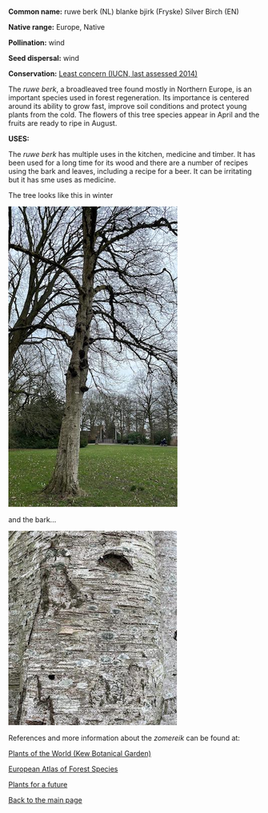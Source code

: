 __Common name:__ ruwe berk (NL) blanke bjirk (Fryske) Silver Birch (EN)

<!--more-->

**Native range:** Europe, Native

**Pollination:** wind

**Seed dispersal:** wind

**Conservation:** [Least concern (IUCN, last assessed 2014)](https://www.iucnredlist.org/species/62535/3115662)

The _ruwe berk_, a broadleaved tree found mostly in Northern Europe, is an important species used in forest regeneration. Its importance is centered around its ability to grow fast, improve soil conditions and protect young plants from the cold. The flowers of this tree species appear in April and the fruits are ready to ripe in August.


__USES:__

The _ruwe berk_ has multiple uses in the kitchen, medicine and timber. It has been used for a long time for its wood and there are a number of recipes using the bark and leaves, including a recipe for a beer. It can be irritating but it has sme uses as medicine.


The tree looks like this in winter

![Betula pendula](https://raw.githubusercontent.com/carolxgl/TreeLibrary/gh-pages/images/BetPen_tree.jpeg)

and the bark...

![Betula pendula bark](https://raw.githubusercontent.com/carolxgl/TreeLibrary/gh-pages/images/Betpen_bark.jpeg)

References and more information about the _zomereik_ can be found at:

[Plants of the World (Kew Botanical Garden)](https://powo.science.kew.org/taxon/urn:lsid:ipni.org:names:295174-1)

[European Atlas of Forest Species](https://forest.jrc.ec.europa.eu/media/atlas/Betula_spp.pdf)  

[Plants for a future](https://pfaf.org/user/Plant.aspx?LatinName=Betula+pendula)

[Back to the main page](https://carolxgl.github.io/TreeLibrary/)
